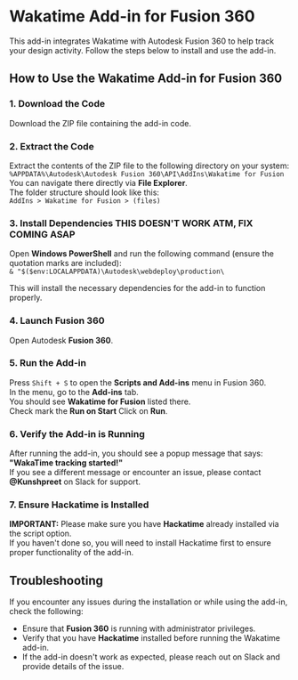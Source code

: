 # Wakatime Add-in for Fusion 360
This add-in integrates Wakatime with Autodesk Fusion 360 to help track your design activity. Follow the steps below to install and use the add-in.

## How to Use the Wakatime Add-in for Fusion 360

### 1. Download the Code
Download the ZIP file containing the add-in code.

### 2. Extract the Code
Extract the contents of the ZIP file to the following directory on your system:  
`%APPDATA%\Autodesk\Autodesk Fusion 360\API\AddIns\Wakatime for Fusion`  
You can navigate there directly via **File Explorer**.  
The folder structure should look like this:  
`AddIns > Wakatime for Fusion > (files)`

### 3. Install Dependencies THIS DOESN'T WORK ATM, FIX COMING ASAP

Open **Windows PowerShell** and run the following command (ensure the quotation marks are included):  
`& "$($env:LOCALAPPDATA)\Autodesk\webdeploy\production\`


This will install the necessary dependencies for the add-in to function properly.

### 4. Launch Fusion 360
Open Autodesk **Fusion 360**.

### 5. Run the Add-in
Press `Shift + S` to open the **Scripts and Add-ins** menu in Fusion 360.  
In the menu, go to the **Add-ins** tab.  
You should see **Wakatime for Fusion** listed there.  
Check mark the **Run on Start**
Click on **Run**.

### 6. Verify the Add-in is Running
After running the add-in, you should see a popup message that says:  
**"WakaTime tracking started!"**  
If you see a different message or encounter an issue, please contact **@Kunshpreet** on Slack for support.

### 7. Ensure Hackatime is Installed
**IMPORTANT:** Please make sure you have **Hackatime** already installed via the script option.  
If you haven't done so, you will need to install Hackatime first to ensure proper functionality of the add-in.

## Troubleshooting
If you encounter any issues during the installation or while using the add-in, check the following:
- Ensure that **Fusion 360** is running with administrator privileges.
- Verify that you have **Hackatime** installed before running the Wakatime add-in.
- If the add-in doesn't work as expected, please reach out on Slack and provide details of the issue.
